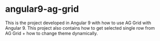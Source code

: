 # angular9-ag-grid
This is the project developed in Angular 9 with how to use AG Grid with Angular 9. This project also contains how to get selected single row from AG Grid + how to change theme dynamically.
